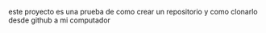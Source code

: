 este proyecto es una prueba de como crear un repositorio y como clonarlo desde github a mi computador
